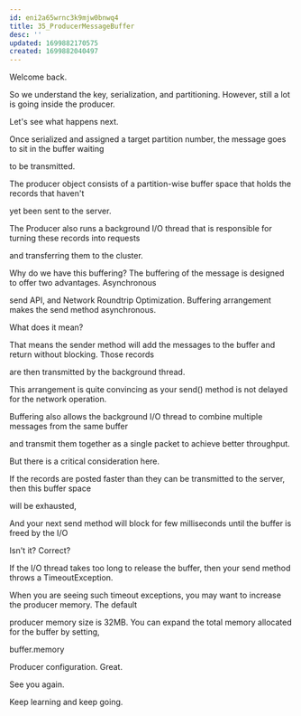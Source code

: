 ```yaml
---
id: eni2a65wrnc3k9mjw0bnwq4
title: 35_ProducerMessageBuffer
desc: ''
updated: 1699882170575
created: 1699882040497
---
```

Welcome back.

So we understand the key, serialization, and partitioning. However, still a lot is going inside the producer.

Let's see what happens next.

Once serialized and assigned a target partition number, the message goes to sit in the buffer waiting

to be transmitted.

The producer object consists of a partition-wise buffer space that holds the records that haven't

yet been sent to the server.

The Producer also runs a background I/O thread that is responsible for turning these records into requests

and transferring them to the cluster.

Why do we have this buffering? The buffering of the message is designed to offer two advantages. Asynchronous

send API, and Network Roundtrip Optimization. Buffering arrangement makes the send method asynchronous.

What does it mean?

That means the sender method will add the messages to the buffer and return without blocking. Those records

are then transmitted by the background thread.

This arrangement is quite convincing as your send() method is not delayed for the network operation.

Buffering also allows the background I/O thread to combine multiple messages from the same buffer

and transmit them together as a single packet to achieve better throughput.

But there is a critical consideration here.

If the records are posted faster than they can be transmitted to the server, then this buffer space

will be exhausted,

And your next send method will block for few milliseconds until the buffer is freed by the I/O

Isn't it? Correct?

If the I/O thread takes too long to release the buffer, then your send method throws a TimeoutException.

When you are seeing such timeout exceptions, you may want to increase the producer memory. The default

producer memory size is 32MB. You can expand the total memory allocated for the buffer by setting,

buffer.memory

Producer configuration. Great.

See you again.

Keep learning and keep going.